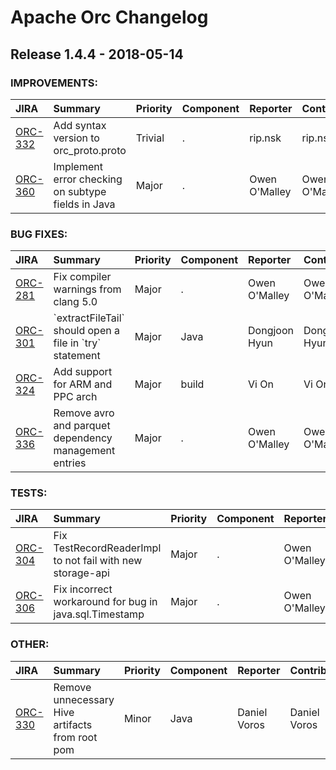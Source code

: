 
<!---
# Licensed to the Apache Software Foundation (ASF) under one
# or more contributor license agreements.  See the NOTICE file
# distributed with this work for additional information
# regarding copyright ownership.  The ASF licenses this file
# to you under the Apache License, Version 2.0 (the
# "License"); you may not use this file except in compliance
# with the License.  You may obtain a copy of the License at
#
#     http://www.apache.org/licenses/LICENSE-2.0
#
# Unless required by applicable law or agreed to in writing, software
# distributed under the License is distributed on an "AS IS" BASIS,
# WITHOUT WARRANTIES OR CONDITIONS OF ANY KIND, either express or implied.
# See the License for the specific language governing permissions and
# limitations under the License.
-->
# Apache Orc Changelog

## Release 1.4.4 - 2018-05-14



### IMPROVEMENTS:

| JIRA | Summary | Priority | Component | Reporter | Contributor |
|:---- |:---- | :--- |:---- |:---- |:---- |
| [ORC-332](https://issues.apache.org/jira/browse/ORC-332) | Add syntax version to orc\_proto.proto |  Trivial | . | rip.nsk | rip.nsk |
| [ORC-360](https://issues.apache.org/jira/browse/ORC-360) | Implement error checking on subtype fields in Java |  Major | . | Owen O'Malley | Owen O'Malley |


### BUG FIXES:

| JIRA | Summary | Priority | Component | Reporter | Contributor |
|:---- |:---- | :--- |:---- |:---- |:---- |
| [ORC-281](https://issues.apache.org/jira/browse/ORC-281) | Fix compiler warnings from clang 5.0 |  Major | . | Owen O'Malley | Owen O'Malley |
| [ORC-301](https://issues.apache.org/jira/browse/ORC-301) | \`extractFileTail\` should open a file in \`try\` statement |  Major | Java | Dongjoon Hyun | Dongjoon Hyun |
| [ORC-324](https://issues.apache.org/jira/browse/ORC-324) | Add support for ARM and PPC arch |  Major | build | Vi On | Vi On |
| [ORC-336](https://issues.apache.org/jira/browse/ORC-336) | Remove avro and parquet dependency management entries |  Major | . | Owen O'Malley | Owen O'Malley |


### TESTS:

| JIRA | Summary | Priority | Component | Reporter | Contributor |
|:---- |:---- | :--- |:---- |:---- |:---- |
| [ORC-304](https://issues.apache.org/jira/browse/ORC-304) | Fix TestRecordReaderImpl to not fail with new storage-api |  Major | . | Owen O'Malley | Owen O'Malley |
| [ORC-306](https://issues.apache.org/jira/browse/ORC-306) | Fix incorrect workaround for bug in java.sql.Timestamp |  Major | . | Owen O'Malley | Owen O'Malley |


### OTHER:

| JIRA | Summary | Priority | Component | Reporter | Contributor |
|:---- |:---- | :--- |:---- |:---- |:---- |
| [ORC-330](https://issues.apache.org/jira/browse/ORC-330) | Remove unnecessary Hive artifacts from root pom |  Minor | Java | Daniel Voros | Daniel Voros |


